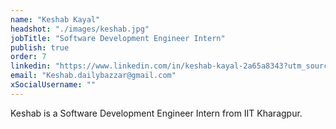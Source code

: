 ```yaml
---
name: "Keshab Kayal"
headshot: "./images/keshab.jpg"
jobTitle: "Software Development Engineer Intern"
publish: true
order: 7
linkedin: "https://www.linkedin.com/in/keshab-kayal-2a65a8343?utm_source=share&utm_campaign=share_via&utm_content=profile&utm_medium=android_app"
email: "Keshab.dailybazzar@gmail.com"
xSocialUsername: ""
---
```


Keshab is a Software Development Engineer Intern from IIT Kharagpur. 